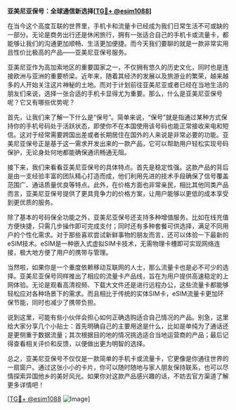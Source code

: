 **亚美尼亚保号：全球通信新选择[[TG💪+ @esim1088](https://t.me/s/esim1088)]**

在当今这个高度互联的世界里，手机卡和流量卡已经成为我们日常生活不可或缺的一部分。无论是商务出行还是休闲旅行，拥有一张适合自己的手机卡或流量卡，都能够让我们的沟通更加顺畅、生活更加便捷。而今天我们要聊的就是一款非常实用且性价比极高的产品——亚美尼亚保号服务。

亚美尼亚作为高加索地区的重要国家之一，不仅拥有悠久的历史文化，同时也是连接欧洲与亚洲的重要桥梁。近年来，随着其经济的发展以及旅游业的繁荣，越来越多的人开始关注这片神秘的土地。而对于计划前往亚美尼亚或者已经在当地生活的朋友们来说，选择一张合适的手机卡显得尤为重要。那么，什么是亚美尼亚保号呢？它又有哪些优势呢？

首先，让我们来了解一下什么是“保号”。简单来说，“保号”就是指通过某种方式保持你的手机号码处于活跃状态，即使你不在本国使用该号码也能正常接收来电和短信。这对于经常需要跨国出差或者长期居住在国外的人来说是非常必要的功能。亚美尼亚保号正是基于这一需求开发出来的一款产品，它可以帮助用户轻松实现号码保护，无论身处何地都能确保通讯畅通无阻。

接下来，我们来看看亚美尼亚保号的具体特点。首先是稳定性强。这款产品的背后是由一支经验丰富的团队精心打造而成，他们利用先进的技术手段确保了信号覆盖范围广、通话质量优良等特点。此外，在价格方面也非常亲民，相比其他同类产品而言，亚美尼亚保号提供了更具竞争力的价格方案，让用户能够以更低的成本享受到更优质的服务。

除了基本的号码保全功能之外，亚美尼亚保号还支持多种增值服务。比如在线充值方便快捷，只需几步操作即可完成支付；同时还有多种套餐可供选择，满足不同用户的个性化需求。对于那些喜欢尝试新鲜事物的朋友而言，还可以体验一下最新的eSIM技术。eSIM是一种嵌入式虚拟SIM卡技术，无需物理卡槽即可实现网络连接，极大地方便了用户的携带与管理。

当然啦，如果你是一个重度依赖移动互联网的人士，那么流量卡也是必不可少的选择。亚美尼亚保号同样推出了相应的流量卡产品线，旨在为用户提供高速稳定的上网体验。无论是观看高清视频、下载大文件还是进行远程办公，这些流量卡都能够轻松应对各种场景下的需求。而且相比于传统的实体SIM卡，eSIM流量卡更加环保节能，同时也减少了携带负担。

说到这里，可能有些小伙伴会担心如何正确选购适合自己情况的产品。别急，这里给大家分享几个小贴士：首先明确自己的主要用途是什么，比如是单纯为了通话还是更侧重于数据流量；其次根据目的地的情况挑选适合当地运营商的产品；最后记得查看相关评价和反馈，以便做出更为明智的选择。

总之，亚美尼亚保号不仅仅是一款简单的手机卡或流量卡，它更像是你通往世界的一扇窗户。通过这张小小的卡片，你可以随时随地与家人朋友保持联系，也可以尽情探索异国他乡的美好风光。如果你对这款产品感兴趣的话，不妨去官方渠道了解更多详情吧！

[[TG💪+ @esim1088](https://t.me/s/esim1088) ![Image](https://i.postimg.cc/4NQfJmqS/Snipaste-2025-05-13-00-14-12.png)]